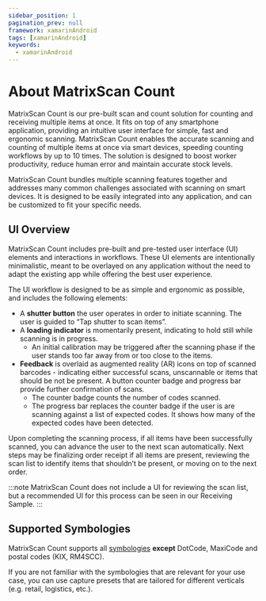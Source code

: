 ```yaml
---
sidebar_position: 1
pagination_prev: null
framework: xamarinAndroid
tags: [xamarinAndroid]
keywords:
  - xamarinAndroid
---
```


# About MatrixScan Count

MatrixScan Count is our pre-built scan and count solution for counting and receiving multiple items at once. It fits on top of any smartphone application, providing an intuitive user interface for simple, fast and ergonomic scanning. MatrixScan Count enables the accurate scanning and counting of multiple items at once via smart devices, speeding counting workflows by up to 10 times. The solution is designed to boost worker productivity, reduce human error and maintain accurate stock levels.

MatrixScan Count bundles multiple scanning features together and addresses many common challenges associated with scanning on smart devices. It is designed to be easily integrated into any application, and can be customized to fit your specific needs.

## UI Overview

MatrixScan Count includes pre-built and pre-tested user interface (UI) elements and interactions in workflows. These UI elements are intentionally minimalistic, meant to be overlayed on any application without the need to adapt the existing app while offering the best user experience.

The UI workflow is designed to be as simple and ergonomic as possible, and includes the following elements:

- A **shutter button** the user operates in order to initiate scanning. The user is guided to “Tap shutter to scan items”.
- A **loading indicator** is momentarily present, indicating to hold still while scanning is in progress.
  - An initial calibration may be triggered after the scanning phase if the user stands too far away from or too close to the items.
- **Feedback** is overlaid as augmented reality (AR) icons on top of scanned barcodes - indicating either successful scans, unscannable or items that should be not be present. A button counter badge and progress bar provide further confirmation of scans.
  - The counter badge counts the number of codes scanned.
  - The progress bar replaces the counter badge if the user is are scanning against a list of expected codes. It shows how many of the expected codes have been detected.

Upon completing the scanning process, if all items have been successfully scanned, you can advance the user to the next scan automatically. Next steps may be finalizing order receipt if all items are present, reviewing the scan list to identify items that shouldn’t be present, or moving on to the next order.

:::note
MatrixScan Count does not include a UI for reviewing the scan list, but a recommended UI for this process can be seen in our Receiving Sample.
:::

## Supported Symbologies

MatrixScan Count supports all [symbologies](../../../../barcode-symbologies.md) **except** DotCode, MaxiCode and postal codes (KIX, RM4SCC).

If you are not familiar with the symbologies that are relevant for your use case, you can use capture presets that are tailored for different verticals (e.g. retail, logistics, etc.).
